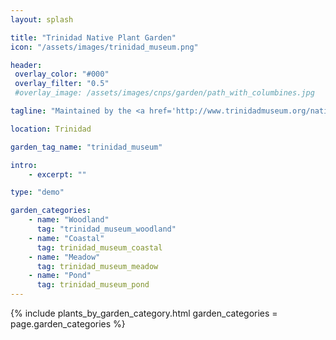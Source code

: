 ```yaml
---
layout: splash

title: "Trinidad Native Plant Garden"
icon: "/assets/images/trinidad_museum.png" 

header:
 overlay_color: "#000"
 overlay_filter: "0.5"
 #overlay_image: /assets/images/cnps/garden/path_with_columbines.jpg

tagline: "Maintained by the <a href='http://www.trinidadmuseum.org/native-plant-garden/trinidad-museum-native-plant-garden-plant-list/' target='_blank'>Trinidad Museum</a>" 

location: Trinidad

garden_tag_name: "trinidad_museum"

intro: 
    - excerpt: ""

type: "demo"

garden_categories:
    - name: "Woodland"
      tag: "trinidad_museum_woodland"  
    - name: "Coastal"
      tag: trinidad_museum_coastal
    - name: "Meadow"
      tag: trinidad_museum_meadow
    - name: "Pond"
      tag: trinidad_museum_pond
---
```

{% include plants_by_garden_category.html 
           garden_categories = page.garden_categories 
           %}

